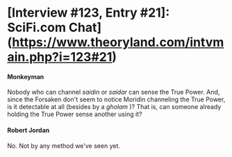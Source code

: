 # [Interview #123, Entry #21]: SciFi.com Chat](https://www.theoryland.com/intvmain.php?i=123#21)

#### Monkeyman

Nobody who can channel
*saidin*
or
*saidar*
can sense the True Power. And, since the Forsaken don't seem to notice Moridin channeling the True Power, is it detectable at all (besides by a
*gholam*
)? That is, can someone already holding the True Power sense another using it?

#### Robert Jordan

No. Not by any method we've seen yet.

